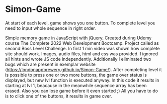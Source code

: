 # Simon-Game

At start of each level, game shows you one button. To complete level you need to input whole sequence in right order.

Simple memory game in JavaScript with jQuery. Created during Udemy course The Complete 2022 Web Development Bootcamp. Project called as second Boss Level Challenge. In first 1 min video was shown how complete site should work. Images, audio files, html and css was provided. I ignored all hints and wrote JS code independently. Additionally I eliminated two bugs which are present in exemplar website (https://londonappbrewery.github.io/Simon-Game/). After completing level it is possible to press one or two more buttons, the game over status is displayed, but new lvl function is executed anyway. In this code it results in starting at lvl 1, beacause in the meanwhile sequence array has been erased. Also you can lose game before it even started ;) All you have to do is to click one of the buttons, it results in game over.
